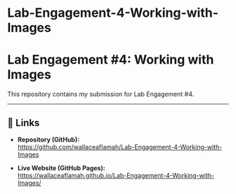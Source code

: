 # Lab-Engagement-4-Working-with-Images
# Lab Engagement #4: Working with Images

This repository contains my submission for Lab Engagement #4.

---

## 🔗 Links

- **Repository (GitHub):**  
  https://github.com/wallaceaflamah/Lab-Engagement-4-Working-with-Images  

- **Live Website (GitHub Pages):**  
  https://wallaceaflamah.github.io/Lab-Engagement-4-Working-with-Images/
